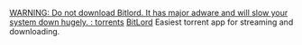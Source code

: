
[WARNING: Do not download Bitlord. It has major adware and will slow your system down hugely. : torrents](https://old.reddit.com/r/torrents/comments/1yb8kf/warning_do_not_download_bitlord_it_has_major/)
[BitLord](http://www.bitlord.com/)
Easiest torrent app for streaming and downloading.

